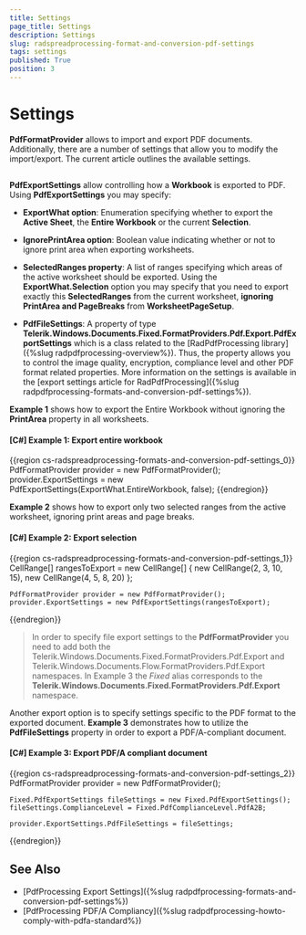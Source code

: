 ```yaml
---
title: Settings
page_title: Settings
description: Settings
slug: radspreadprocessing-format-and-conversion-pdf-settings
tags: settings
published: True
position: 3
---
```


# Settings



__PdfFormatProvider__ allows to import and export PDF documents. Additionally, there are a number of settings that allow you to modify the import/export. The current article outlines the available settings.
      

## 

__PdfExportSettings__ allow controlling how a __Workbook__ is exported to PDF. Using __PdfExportSettings__ you may specify:
        

* __ExportWhat option__: Enumeration specifying whether to export the __Active Sheet__, the __Entire Workbook__ or the current __Selection__.
            

* __IgnorePrintArea option__: Boolean value indicating whether or not to ignore print area when exporting worksheets.
            

* __SelectedRanges property__: A list of ranges specifying which areas of the active worksheet should be exported. Using the __ExportWhat.Selection__ option you may specify that you need to export exactly this __SelectedRanges__ from the current worksheet, __ignoring PrintArea and PageBreaks__ from __WorksheetPageSetup__.

* __PdfFileSettings__:  A property of type __Telerik.Windows.Documents.Fixed.FormatProviders.Pdf.Export.PdfExportSettings__ which is a class related to the [RadPdfProcessing library]({%slug radpdfprocessing-overview%}). Thus, the property allows you to control the image quality, encryption, compliance level and other PDF format related properties. More information on the settings is available in the [export settings article for RadPdfProcessing]({%slug radpdfprocessing-formats-and-conversion-pdf-settings%}).


__Example 1__ shows how to export the Entire Workbook without ignoring the __PrintArea__ property in all worksheets.
        

#### __[C#] Example 1: Export entire workbook__

{{region cs-radspreadprocessing-formats-and-conversion-pdf-settings_0}}
	PdfFormatProvider provider = new PdfFormatProvider();
	provider.ExportSettings = new PdfExportSettings(ExportWhat.EntireWorkbook, false);
{{endregion}}



__Example 2__ shows how to export only two selected ranges from the active worksheet, ignoring print areas and page breaks.
        

#### __[C#] Example 2: Export selection__

{{region cs-radspreadprocessing-formats-and-conversion-pdf-settings_1}}
	CellRange[] rangesToExport = new CellRange[]
	{
	    new CellRange(2, 3, 10, 15),
	    new CellRange(4, 5, 8, 20)
	};
	
	PdfFormatProvider provider = new PdfFormatProvider();
	provider.ExportSettings = new PdfExportSettings(rangesToExport);
{{endregion}}


>In order to specify file export settings to the __PdfFormatProvider__ you need to add both the Telerik.Windows.Documents.Fixed.FormatProviders.Pdf.Export and Telerik.Windows.Documents.Flow.FormatProviders.Pdf.Export namespaces. In Example 3 the *Fixed* alias corresponds to the __Telerik.Windows.Documents.Fixed.FormatProviders.Pdf.Export__ namespace.


Another export option is to specify settings specific to the PDF format to the exported document. __Example 3__ demonstrates how to utilize the __PdfFileSettings__ property in order to export a PDF/A-compliant document.


#### __[C#] Example 3: Export PDF/A compliant document__

{{region cs-radspreadprocessing-formats-and-conversion-pdf-settings_2}}
	PdfFormatProvider provider = new PdfFormatProvider();
	
	Fixed.PdfExportSettings fileSettings = new Fixed.PdfExportSettings();
	fileSettings.ComplianceLevel = Fixed.PdfComplianceLevel.PdfA2B;
	
	provider.ExportSettings.PdfFileSettings = fileSettings;
{{endregion}}


## See Also

* [PdfProcessing Export Settings]({%slug radpdfprocessing-formats-and-conversion-pdf-settings%})
* [PdfProcessing PDF/A Compliancy]({%slug radpdfprocessing-howto-comply-with-pdfa-standard%})